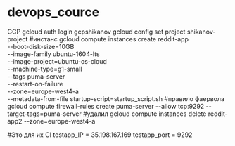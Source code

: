 # devops_cource

GCP
gcloud auth login gcpshikanov
gcloud config set project shikanov-project
#инстанс
 gcloud compute instances create reddit-app \
--boot-disk-size=10GB \
--image-family ubuntu-1604-lts \
--image-project=ubuntu-os-cloud \
--machine-type=g1-small \
--tags puma-server \
--restart-on-failure \
--zone=europe-west4-a \
--metadata-from-file startup-script=startup_script.sh
#правило фаервола
gcloud compute firewall-rules create puma-server --allow tcp:9292 --target-tags=puma-server
#удалил
gcloud compute instances delete reddit-app2 --zone=europe-west4-a

#Это для их CI
testapp_IP = 35.198.167.169
testapp_port = 9292
